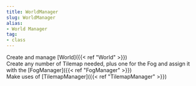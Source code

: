 ```yaml
---
title: WorldManager
slug: WorldManager
alias: 
- World Manager
tag: 
- class
---
```

Create and manage [World]({{< ref "World" >}})\
Create any number of Tilemap needed, plus one for the Fog and assign it with the [FogManager]({{< ref "FogManager" >}})\
Make uses of [TilemapManager]({{< ref "TilemapManager" >}})
